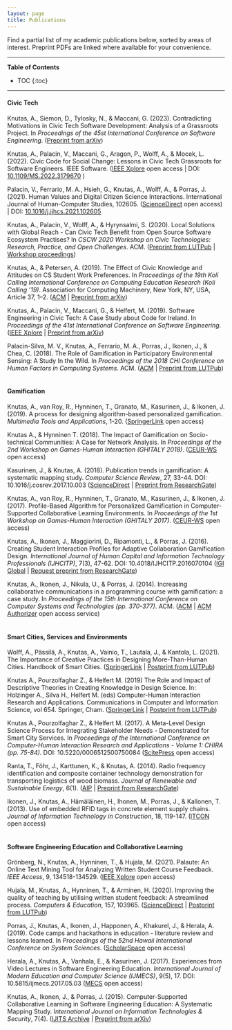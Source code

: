 ```yaml
---
layout: page
title: Publications
---
```


Find a partial list of my academic publications below, sorted by areas of interest. Preprint PDFs are linked where available for your convenience.

---
**Table of Contents**

* TOC
{:toc}
---

#### Civic Tech
Knutas, A., Siemon, D., Tylosky, N., & Maccani, G. (2023). Contradicting Motivations in Civic Tech Software Development: Analysis of a Grassroots Project. In *Proceedings of the 45st International Conference on Software Engineering*. ([Preprint from arXiv](https://arxiv.org/abs/2302.03469))

Knutas, A., Palacin, V., Maccani, G., Aragon, P., Wolff, A., & Mocek, L. (2022). Civic Code for Social Change: Lessons in Civic Tech Grassroots for Software Engineers. IEEE Software. ([IEEE Xplore](https://doi.org/10.1109/MS.2022.3179670) open access \| DOI: [10.1109/MS.2022.3179670](https://doi.org/10.1109/MS.2022.3179670) )

Palacin, V., Ferrario, M. A., Hsieh, G., Knutas, A., Wolff, A., & Porras, J. (2021). Human Values and Digital Citizen Science Interactions. International Journal of Human-Computer Studies, 102605. ([ScienceDirect](https://doi.org/10.1016/j.ijhcs.2021.102605) open access) \| DOI: [10.1016/j.ijhcs.2021.102605](https://doi.org/10.1016/j.ijhcs.2021.102605)

Knutas, A., Palacin, V., Wolff, A., & Hyrynsalmi, S. (2020). Local Solutions with Global Reach - Can Civic Tech Benefit from Open Source Software Ecosystem Practises? In *CSCW 2020 Workshop on Civic Technologies: Research, Practice, and Open Challenges*. ACM. ([Preprint from LUTPub](https://lutpub.lut.fi/handle/10024/162253) \| [Workshop proceedings](https://arxiv.org/abs/2012.00515))

Knutas, A., & Petersen, A. (2019). The Effect of Civic Knowledge and Attitudes on CS Student Work Preferences. In *Proceedings of the 19th Koli Calling International Conference on Computing Education Research (Koli Calling ’19)*. Association for Computing Machinery, New York, NY, USA, Article 37, 1–2. ([ACM](https://doi.org/10.1145/3364510.3366159) \| [Preprint from arXiv](https://arxiv.org/abs/2001.11810))

Knutas, A., Palacin, V., Maccani, G., & Helfert, M. (2019). Software Engineering in Civic Tech: A Case Study about Code for Ireland. In *Proceedings of the 41st International Conference on Software Engineering*. ([IEEE Xplore](https://ieeexplore.ieee.org/document/8797637/) \| [Preprint from arXiv](https://arxiv.org/abs/1904.04104))

Palacin-Silva, M. V., Knutas, A., Ferrario, M. A., Porras, J., Ikonen, J., & Chea, C. (2018). The Role of Gamification in Participatory Environmental Sensing: A Study In the Wild. In *Proceedings of the 2018 CHI Conference on Human Factors in Computing Systems*. ACM. ([ACM](https://doi.org/10.1145/3173574.3173795) \| [Preprint from LUTPub](http://urn.fi/URN:NBN:fi-fe201902185282))
<br/>
<br/>

#### Gamification
Knutas, A., van Roy, R., Hynninen, T., Granato, M., Kasurinen, J., & Ikonen, J. (2019). A process for designing algorithm-based personalized gamification. *Multimedia Tools and Applications*, 1-20. ([SpringerLink](https://doi.org/10.1007/s11042-018-6913-5) open access)

Knutas A., & Hynninen T. (2018). The Impact of Gamification on Socio-technical Communities: A Case for Network Analysis. In *Proceedings of the 2nd Workshop on Games-Human Interaction (GHITALY 2018)*. ([CEUR-WS](http://ceur-ws.org/Vol-2246/GHItaly18_paper_08.pdf) open access)

Kasurinen, J., & Knutas, A. (2018). Publication trends in gamification: A systematic mapping study. *Computer Science Review*, 27, 33-44. DOI: 10.1016/j.cosrev.2017.10.003  ([ScienceDirect](https://www.sciencedirect.com/science/article/pii/S1574013716301769) \| [Preprint from ResearchGate](https://www.researchgate.net/publication/321626181_Publication_trends_in_gamification_A_systematic_mapping_study))

Knutas, A., van Roy, R., Hynninen, T., Granato, M., Kasurinen, J., & Ikonen, J. (2017). Profile-Based Algorithm for Personalized Gamification in Computer-Supported Collaborative Learning Environments. In *Proceedings of the 1st Workshop on Games-Human Interaction (GHITALY 2017)*. ([CEUR-WS](http://ceur-ws.org/Vol-1956/GHItaly17_paper_07.pdf) open access)

Knutas, A., Ikonen, J., Maggiorini, D., Ripamonti, L., & Porras, J. (2016). Creating Student Interaction Profiles for Adaptive Collaboration Gamification Design. *International Journal of Human Capital and Information Technology Professionals (IJHCITP)*, 7(3), 47-62. DOI: 10.4018/IJHCITP.2016070104
([IGI Global](http://www.igi-global.com/article/creating-student-interaction-profiles-for-adaptive-collaboration-gamification-design/160726) | [Request preprint from ResearchGate](https://www.researchgate.net/publication/305628490_Creating_Student_Interaction_Profiles_for_Adaptive_Collaboration_Gamification_Design))

Knutas, A., Ikonen, J., Nikula, U., & Porras, J. (2014). Increasing collaborative communications in a programming course with gamification: a case study. In *Proceedings of the 15th International Conference on Computer Systems and Technologies (pp. 370-377)*. ACM.
([ACM](http://dl.acm.org/citation.cfm?id=2659620) | [ACM Authorizer](https://dl.acm.org/authorize?N678040) open access service)
<br/>
<br/>

#### Smart Cities, Services and Environments
Wolff, A., Pässilä, A., Knutas, A., Vainio, T., Lautala, J., & Kantola, L. (2021). The Importance of Creative Practices in Designing More-Than-Human Cities. Handbook of Smart Cities. ([SpringerLink](https://link.springer.com/referenceworkentry/10.1007%2F978-3-030-15145-4_74-1) \| [Postprint from LUTPub](https://lutpub.lut.fi/handle/10024/162208))

Knutas A., Pourzolfaghar Z., & Helfert M. (2019) The Role and Impact of Descriptive Theories in Creating Knowledge in Design Science. In: Holzinger A., Silva H., Helfert M. (eds) Computer-Human Interaction Research and Applications. Communications in Computer and Information Science, vol 654. Springer, Cham. ([SpringerLink](https://link.springer.com/chapter/10.1007%2F978-3-030-32965-5_5) \| [Postprint from LUTPub](https://lutpub.lut.fi/handle/10024/160699))

Knutas A., Pourzolfaghar Z., & Helfert M. (2017). A Meta-Level Design Science Process for Integrating Stakeholder Needs - Demonstrated for Smart City Services. In *Proceedings of the International Conference on Computer-Human Interaction Research and Applications - Volume 1: CHIRA (pp. 75-84)*. DOI: 10.5220/0006512500750084 ([ScitePress](https://doi.org/10.5220/0006512500750084) open access)

Ranta, T., Föhr, J., Karttunen, K., & Knutas, A. (2014). Radio frequency identification and composite container technology demonstration for transporting logistics of wood biomass. *Journal of Renewable and Sustainable Energy*, 6(1).
([AIP](http://dx.doi.org/10.1063/1.4862786) | [Preprint from ResearchGate](https://www.researchgate.net/profile/Kalle_Karttunen2/publication/263007196_Radio_frequency_identification_and_composite_container_technology_demonstration_for_transporting_logistics_of_wood_biomass/links/53f70cd40cf22be01c452f93.pdf))

Ikonen, J., Knutas, A., Hämäläinen, H., Ihonen, M., Porras, J., & Kallonen, T. (2013). Use of embedded RFID tags in concrete element supply chains. *Journal of Information Technology in Construction*, 18, 119-147.
([ITCON](https://www.itcon.org/paper/2013/7) open access)
<br/>
<br/>

#### Software Engineering Education and Collaborative Learning
Grönberg, N., Knutas, A., Hynninen, T., & Hujala, M. (2021). Palaute: An Online Text Mining Tool for Analyzing Written Student Course Feedback. *IEEE Access*, 9, 134518-134529. ([IEEE Xplore](https://dx.doi.org/10.1109/ACCESS.2021.3116425) open access)

Hujala, M., Knutas, A., Hynninen, T., & Arminen, H. (2020). Improving the quality of teaching by utilising written student feedback: A streamlined process. *Computers & Education*, 157, 103965. ([ScienceDirect](https://doi.org/10.1016/j.compedu.2020.103965) \| [Postprint from LUTPub](https://lutpub.lut.fi/handle/10024/161464))

Porras, J., Knutas, A., Ikonen, J., Happonen, A., Khakurel, J., & Herala, A. (2019). Code camps and hackathons in education - literature review and lessons learned. In *Proceedings of the 52nd Hawaii International Conference on System Sciences*. ([ScholarSpace](http://hdl.handle.net/10125/60213) open access)

Herala, A., Knutas, A., Vanhala, E., & Kasurinen, J. (2017). Experiences from Video Lectures in Software Engineering Education. *International Journal of Modern Education and Computer Science (IJMECS)*, 9(5), 17. DOI: 10.5815/ijmecs.2017.05.03 ([MECS](https://dx.doi.org/10.5815/ijmecs.2017.05.03) open access)

Knutas, A., Ikonen, J., & Porras, J. (2015). Computer-Supported Collaborative Learning in Software Engineering Education: A Systematic Mapping Study. *International Journal on Information Technologies & Security*, 7(4).
([IJITS Archive](http://ijits-bg.com/ijitsarchive) | [Preprint from arXiv](https://arxiv.org/abs/1906.10710))
<br/>
<br/>

<!--- (commented out for now #### Other Social Network Analysis
Bergman, J. P., Knutas, A., Luukka, P., Jantunen, A., Tarkiainen, A., Karlik, A., & Platonov, V. (2016). Strategic Interpretation on Sustainability Issues–Eliciting Cognitive Maps of Boards of Directors. *Corporate Governance: The International Journal of Business in Society*, 16(1).
([Emerald](http://www.emeraldinsight.com/doi/full/10.1108/CG-04-2015-0051) | [Preprint from ResearchGate](https://www.researchgate.net/publication/290476383_Strategic_interpretation_on_sustainability_issues_-_eliciting_cognitive_maps_of_boards_of_directors))

Knutas, A., Hajikhani, A., Salminen, J., Ikonen, J., & Porras, J. (2015). Cloud-based bibliometric analysis service for systematic mapping studies. In *Proceedings of the 16th International Conference on Computer Systems and Technologies* (pp. 184-191). ACM.
([ACM](http://dl.acm.org/citation.cfm?id=2812442) | [ACM Authorizer](https://dl.acm.org/authorize?N678041) open access service)
<br/> -->

